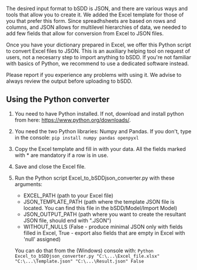 The desired input format to bSDD is JSON, and there are various ways and tools that allow you to create it. We added the Excel template for those of you that prefer this form. Since spreadhsheets are based on rows and columns, and JSON allows for multilevel hierarchies of data, we needed to add few fields that allow for conversion from Excel to JSON files.

Once you have your dictionary prepared in Excel, we offer this Python script to convert Excel files to JSON. This is an auxiliary helping tool on request of users, not a necesarry step to import anything to bSDD. If you're not familiar with basics of Python, we recommend to use a dedicated software instead. 

Please report if you experience any problems with using it. We advise to always review the output before uploading to bSDD.

## Using the Python converter

1. You need to have Python installed. If not, download and install python from here: https://www.python.org/downloads/.
2. You need the two Python libraries: Numpy and Pandas. If you don't, type in the console: `pip install numpy pandas openpyxl`
4. Copy the Excel template and fill in with your data. All the fields marked with * are mandatory if a row is in use.
5. Save and close the Excel file.
6. Run the Python script Excel_to_bSDDjson_converter.py with these arguments:
    *  EXCEL_PATH (path to your Excel file)
    *  JSON_TEMPLATE_PATH (path where the template JSON file is located. You can find this file in the bSDD/Model/Import Model)
    *  JSON_OUTPUT_PATH (path where you want to create the resultant JSON file, should end with ".JSON")
    *  WITHOUT_NULLS (False - produce minimal JSON only with fields filled in Excel, True - export also fields that are empty in Excel with 'null' assigned)  
   
    You can do that from the (Windows) console with:
    ```Python Excel_to_bSDDjson_converter.py "C:\...\Excel_file.xlsx" "C:\...\Template.json" "C:\...\Result.json" False```
